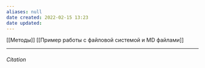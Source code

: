 ```yaml
---
aliases: null
date created: 2022-02-15 13:23
date updated:
---
```


[[Методы]]
[[Пример работы с файловой системой и MD файлами]]

---

###### Citation

